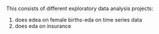 This consists of different exploratory data analysis projects:
1. does edea on female births-eda on time series data
2. does eda on insurance
